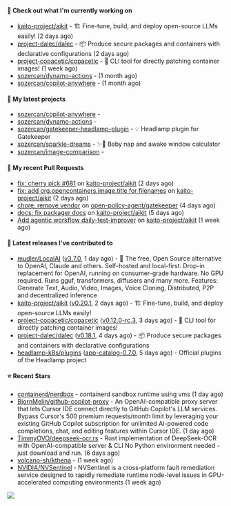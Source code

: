 #### 👷 Check out what I'm currently working on

- [kaito-project/aikit](https://github.com/kaito-project/aikit) - 🏗️ Fine-tune, build, and deploy open-source LLMs easily! (2 days ago)
- [project-dalec/dalec](https://github.com/project-dalec/dalec) - 📦 Produce secure packages and containers with declarative configurations (2 days ago)
- [project-copacetic/copacetic](https://github.com/project-copacetic/copacetic) - 🧵 CLI tool for directly patching container images! (1 week ago)
- [sozercan/dynamo-actions](https://github.com/sozercan/dynamo-actions) -  (1 month ago)
- [sozercan/copilot-anywhere](https://github.com/sozercan/copilot-anywhere) -  (1 month ago)

#### 🌱 My latest projects

- [sozercan/copilot-anywhere](https://github.com/sozercan/copilot-anywhere) - 
- [sozercan/dynamo-actions](https://github.com/sozercan/dynamo-actions) - 
- [sozercan/gatekeeper-headlamp-plugin](https://github.com/sozercan/gatekeeper-headlamp-plugin) - 💡 Headlamp plugin for Gatekeeper
- [sozercan/sparkle-dreams](https://github.com/sozercan/sparkle-dreams) - ✨🌙 Baby nap and awake window calculator
- [sozercan/image-comparison](https://github.com/sozercan/image-comparison) - 

#### 🔨 My recent Pull Requests

- [fix: cherry pick #681](https://github.com/kaito-project/aikit/pull/682) on [kaito-project/aikit](https://github.com/kaito-project/aikit) (2 days ago)
- [fix: add org.opencontainers.image.title for filenames](https://github.com/kaito-project/aikit/pull/681) on [kaito-project/aikit](https://github.com/kaito-project/aikit) (2 days ago)
- [chore: remove vendor](https://github.com/open-policy-agent/gatekeeper/pull/4201) on [open-policy-agent/gatekeeper](https://github.com/open-policy-agent/gatekeeper) (4 days ago)
- [docs: fix packager docs](https://github.com/kaito-project/aikit/pull/680) on [kaito-project/aikit](https://github.com/kaito-project/aikit) (5 days ago)
- [Add agentic workflow daily-test-improver](https://github.com/kaito-project/aikit/pull/673) on [kaito-project/aikit](https://github.com/kaito-project/aikit) (1 week ago)

#### 🚀 Latest releases I've contributed to

- [mudler/LocalAI](https://github.com/mudler/LocalAI) ([v3.7.0](https://github.com/mudler/LocalAI/releases/tag/v3.7.0), 1 day ago) - :robot: The free, Open Source alternative to OpenAI, Claude and others. Self-hosted and local-first. Drop-in replacement for OpenAI,  running on consumer-grade hardware. No GPU required. Runs gguf, transformers, diffusers and many more. Features: Generate Text, Audio, Video, Images, Voice Cloning, Distributed, P2P and decentralized inference
- [kaito-project/aikit](https://github.com/kaito-project/aikit) ([v0.20.1](https://github.com/kaito-project/aikit/releases/tag/v0.20.1), 2 days ago) - 🏗️ Fine-tune, build, and deploy open-source LLMs easily!
- [project-copacetic/copacetic](https://github.com/project-copacetic/copacetic) ([v0.12.0-rc.3](https://github.com/project-copacetic/copacetic/releases/tag/v0.12.0-rc.3), 3 days ago) - 🧵 CLI tool for directly patching container images!
- [project-dalec/dalec](https://github.com/project-dalec/dalec) ([v0.18.1](https://github.com/project-dalec/dalec/releases/tag/v0.18.1), 4 days ago) - 📦 Produce secure packages and containers with declarative configurations
- [headlamp-k8s/plugins](https://github.com/headlamp-k8s/plugins) ([app-catalog-0.7.0](https://github.com/headlamp-k8s/plugins/releases/tag/app-catalog-0.7.0), 5 days ago) - Official plugins of the Headlamp project

#### ⭐ Recent Stars

- [containerd/nerdbox](https://github.com/containerd/nerdbox) - containerd sandbox runtime using vms (1 day ago)
- [BjornMelin/github-copilot-proxy](https://github.com/BjornMelin/github-copilot-proxy) - An OpenAI-compatible proxy server that lets Cursor IDE connect directly to GitHub Copilot&#39;s LLM services. Bypass Cursor&#39;s 500 premium requests/month limit by leveraging your existing GitHub Copilot subscription for unlimited AI-powered code completions, chat, and editing features within Cursor IDE. (1 day ago)
- [TimmyOVO/deepseek-ocr.rs](https://github.com/TimmyOVO/deepseek-ocr.rs) - Rust implementation of DeepSeek-OCR with OpenAI-compatible server &amp; CLI No Python environment needed - just download and run. (6 days ago)
- [volcano-sh/kthena](https://github.com/volcano-sh/kthena) -  (1 week ago)
- [NVIDIA/NVSentinel](https://github.com/NVIDIA/NVSentinel) - NVSentinel is a cross-platform fault remediation service designed to rapidly remediate runtime node-level issues in GPU-accelerated computing environments (1 week ago)

![](https://github-readme-stats.vercel.app/api?username=sozercan&theme=vision-friendly-dark&hide_border=false&include_all_commits=true&count_private=true)
